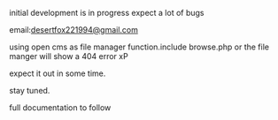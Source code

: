 initial development is in progress expect a lot of bugs 

email:desertfox221994@gmail.com 

using open cms as file manager function.include browse.php or the file manger will show a 404 error xP

expect it out in some time.

stay tuned.

full documentation to follow
